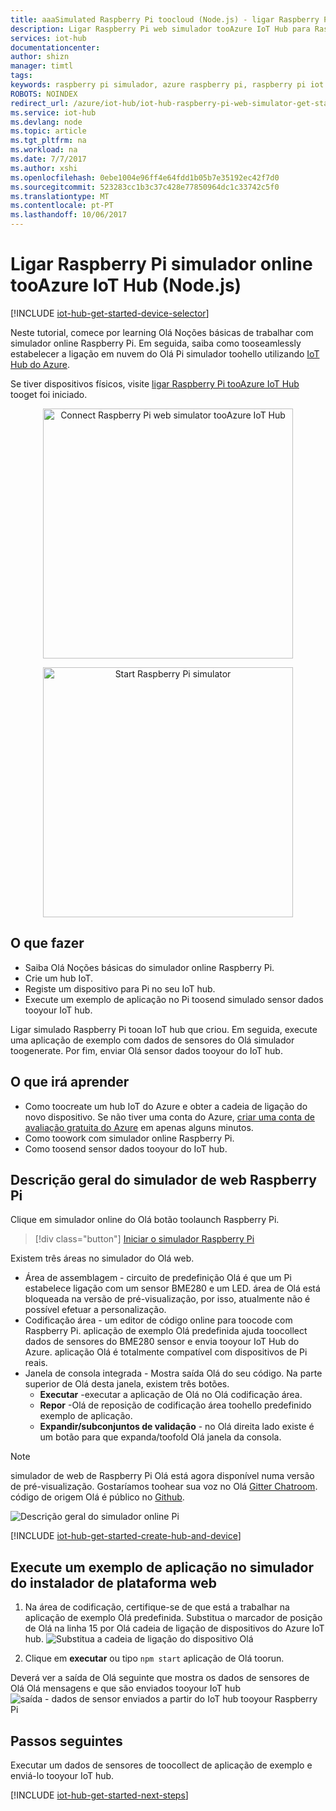 ```yaml
---
title: aaaSimulated Raspberry Pi toocloud (Node.js) - ligar Raspberry Pi web simulador tooAzure IoT Hub | Microsoft Docs
description: Ligar Raspberry Pi web simulador tooAzure IoT Hub para Raspberry Pi toosend dados toohello em nuvem do Azure.
services: iot-hub
documentationcenter: 
author: shizn
manager: timtl
tags: 
keywords: raspberry pi simulador, azure raspberry pi, raspberry pi iot hub iot, raspberry pi enviar dados toocloud, raspberry pi toocloud
ROBOTS: NOINDEX
redirect_url: /azure/iot-hub/iot-hub-raspberry-pi-web-simulator-get-started
ms.service: iot-hub
ms.devlang: node
ms.topic: article
ms.tgt_pltfrm: na
ms.workload: na
ms.date: 7/7/2017
ms.author: xshi
ms.openlocfilehash: 0ebe1004e96ff4e64fdd1b05b7e35192ec42f7d0
ms.sourcegitcommit: 523283cc1b3c37c428e77850964dc1c33742c5f0
ms.translationtype: MT
ms.contentlocale: pt-PT
ms.lasthandoff: 10/06/2017
---
```

# <a name="connect-raspberry-pi-online-simulator-tooazure-iot-hub-nodejs"></a>Ligar Raspberry Pi simulador online tooAzure IoT Hub (Node.js)

[!INCLUDE [iot-hub-get-started-device-selector](../../includes/iot-hub-get-started-device-selector.md)]

Neste tutorial, comece por learning Olá Noções básicas de trabalhar com simulador online Raspberry Pi. Em seguida, saiba como tooseamlessly estabelecer a ligação em nuvem do Olá Pi simulador toohello utilizando [IoT Hub do Azure](iot-hub-what-is-iot-hub.md). 

Se tiver dispositivos físicos, visite [ligar Raspberry Pi tooAzure IoT Hub](iot-hub-raspberry-pi-kit-node-get-started.md) tooget foi iniciado. 

<p>
<div id="diag" style="width:100%; text-align:center">
<a href="https://azure-samples.github.io/raspberry-pi-web-simulator/#getstarted">
<img src="media/iot-hub-raspberry-pi-web-simulator/3_banner.png" alt="Connect Raspberry Pi web simulator tooAzure IoT Hub" width="400">
</div>
<p>
<div id="button" style="width:100%; text-align:center">
<a href="https://azure-samples.github.io/raspberry-pi-web-simulator/#Getstarted">
<img src="media/iot-hub-raspberry-pi-web-simulator/6_button_default.png" alt="Start Raspberry Pi simulator" width="400" onmouseover="this.src='media/iot-hub-raspberry-pi-web-simulator/5_button_click.png';" onmouseout="this.src='media/iot-hub-raspberry-pi-web-simulator/6_button_default.png';">
</div>

## <a name="what-you-do"></a>O que fazer

* Saiba Olá Noções básicas do simulador online Raspberry Pi.
* Crie um hub IoT.
* Registe um dispositivo para Pi no seu IoT hub.
* Execute um exemplo de aplicação no Pi toosend simulado sensor dados tooyour IoT hub.

Ligar simulado Raspberry Pi tooan IoT hub que criou. Em seguida, execute uma aplicação de exemplo com dados de sensores do Olá simulador toogenerate. Por fim, enviar Olá sensor dados tooyour do IoT hub.

## <a name="what-you-learn"></a>O que irá aprender

* Como toocreate um hub IoT do Azure e obter a cadeia de ligação do novo dispositivo. Se não tiver uma conta do Azure, [criar uma conta de avaliação gratuita do Azure](https://azure.microsoft.com/free/) em apenas alguns minutos.
* Como toowork com simulador online Raspberry Pi.
* Como toosend sensor dados tooyour do IoT hub.

## <a name="overview-of-raspberry-pi-web-simulator"></a>Descrição geral do simulador de web Raspberry Pi

Clique em simulador online do Olá botão toolaunch Raspberry Pi.

> [!div class="button"]
[Iniciar o simulador Raspberry Pi](https://azure-samples.github.io/raspberry-pi-web-simulator/#GetStarted)

Existem três áreas no simulador do Olá web.
* Área de assemblagem - circuito de predefinição Olá é que um Pi estabelece ligação com um sensor BME280 e um LED. área de Olá está bloqueada na versão de pré-visualização, por isso, atualmente não é possível efetuar a personalização.
* Codificação área - um editor de código online para toocode com Raspberry Pi. aplicação de exemplo Olá predefinida ajuda toocollect dados de sensores do BME280 sensor e envia tooyour IoT Hub do Azure. aplicação Olá é totalmente compatível com dispositivos de Pi reais. 
* Janela de consola integrada - Mostra saída Olá do seu código. Na parte superior de Olá desta janela, existem três botões.
   * **Executar** -executar a aplicação de Olá no Olá codificação área.
   * **Repor** -Olá de reposição de codificação área toohello predefinido exemplo de aplicação.
   * **Expandir/subconjuntos de validação** - no Olá direita lado existe é um botão para que expanda/toofold Olá janela da consola.

> [!NOTE] 
simulador de web de Raspberry Pi Olá está agora disponível numa versão de pré-visualização. Gostaríamos toohear sua voz no Olá [Gitter Chatroom](https://gitter.im/Microsoft/raspberry-pi-web-simulator). código de origem Olá é público no [Github](https://github.com/Azure-Samples/raspberry-pi-web-simulator).

![Descrição geral do simulador online Pi](media/iot-hub-raspberry-pi-web-simulator/0_overview.png)

[!INCLUDE [iot-hub-get-started-create-hub-and-device](../../includes/iot-hub-get-started-create-hub-and-device.md)]


## <a name="run-a-sample-application-on-pi-web-simulator"></a>Execute um exemplo de aplicação no simulador do instalador de plataforma web

1. Na área de codificação, certifique-se de que está a trabalhar na aplicação de exemplo Olá predefinida. Substitua o marcador de posição de Olá na linha 15 por Olá cadeia de ligação de dispositivos do Azure IoT hub.
   ![Substitua a cadeia de ligação do dispositivo Olá](media/iot-hub-raspberry-pi-web-simulator/1_connectionstring.png)

2. Clique em **executar** ou tipo `npm start` aplicação de Olá toorun.


Deverá ver a saída de Olá seguinte que mostra os dados de sensores de Olá Olá mensagens e que são enviados tooyour IoT hub ![saída - dados de sensor enviados a partir do IoT hub tooyour Raspberry Pi](media/iot-hub-raspberry-pi-web-simulator/2_run_application.png)


## <a name="next-steps"></a>Passos seguintes

Executar um dados de sensores de toocollect de aplicação de exemplo e enviá-lo tooyour IoT hub.

[!INCLUDE [iot-hub-get-started-next-steps](../../includes/iot-hub-get-started-next-steps.md)]

